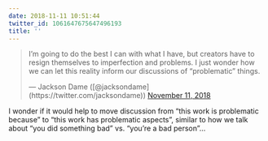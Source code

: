 ```yaml
---
date: 2018-11-11 10:51:44
twitter_id: 1061647675647496193
title: ''
---
```


<blockquote class="twitter-tweet"><p lang="en" dir="ltr">I’m going to do the best I can with what I have, but creators have to resign themselves to imperfection and problems. I just wonder how we can let this reality inform our discussions of “problematic” things.</p>&mdash; Jackson Dame ([@jacksondame](https://twitter.com/jacksondame)) <a href="https://twitter.com/jacksondame/status/1061642731372584960?ref_src=twsrc%5Etfw">November 11, 2018</a></blockquote>
<script async src="https://platform.twitter.com/widgets.js" charset="utf-8"></script>

I wonder if it would help to move discussion from “this work is problematic because” to “this work has problematic aspects”, similar to how we talk about “you did something bad” vs. “you’re a bad person”…
